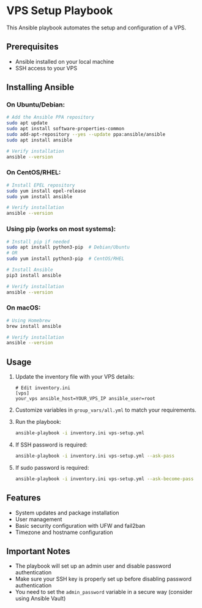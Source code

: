 # VPS Setup Playbook

This Ansible playbook automates the setup and configuration of a VPS.

## Prerequisites

- Ansible installed on your local machine
- SSH access to your VPS

## Installing Ansible

### On Ubuntu/Debian:

```bash
# Add the Ansible PPA repository
sudo apt update
sudo apt install software-properties-common
sudo add-apt-repository --yes --update ppa:ansible/ansible
sudo apt install ansible

# Verify installation
ansible --version
```

### On CentOS/RHEL:

```bash
# Install EPEL repository
sudo yum install epel-release
sudo yum install ansible

# Verify installation
ansible --version
```

### Using pip (works on most systems):

```bash
# Install pip if needed
sudo apt install python3-pip  # Debian/Ubuntu
# OR
sudo yum install python3-pip  # CentOS/RHEL

# Install Ansible
pip3 install ansible

# Verify installation
ansible --version
```

### On macOS:

```bash
# Using Homebrew
brew install ansible

# Verify installation
ansible --version
```

## Usage

1. Update the inventory file with your VPS details:

   ```
   # Edit inventory.ini
   [vps]
   your_vps ansible_host=YOUR_VPS_IP ansible_user=root
   ```

2. Customize variables in `group_vars/all.yml` to match your requirements.

3. Run the playbook:

   ```bash
   ansible-playbook -i inventory.ini vps-setup.yml
   ```

4. If SSH password is required:

   ```bash
   ansible-playbook -i inventory.ini vps-setup.yml --ask-pass
   ```

5. If sudo password is required:

   ```bash
   ansible-playbook -i inventory.ini vps-setup.yml --ask-become-pass
   ```

## Features

- System updates and package installation
- User management
- Basic security configuration with UFW and fail2ban
- Timezone and hostname configuration

## Important Notes

- The playbook will set up an admin user and disable password authentication
- Make sure your SSH key is properly set up before disabling password authentication
- You need to set the `admin_password` variable in a secure way (consider using Ansible Vault)
